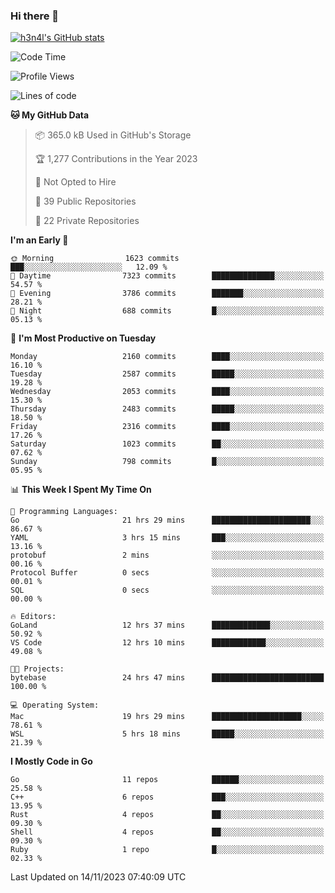 ### Hi there 👋

[![h3n4l's GitHub stats](https://github-readme-stats.vercel.app/api?username=h3n4l&count_private=true&show_icons=true&theme=radical)](https://github.com/h3n4l/github-readme-stats)

<!--START_SECTION:waka-->
![Code Time](http://img.shields.io/badge/Code%20Time-1%2C704%20hrs%2020%20mins-blue)

![Profile Views](http://img.shields.io/badge/Profile%20Views-0-blue)

![Lines of code](https://img.shields.io/badge/From%20Hello%20World%20I%27ve%20Written-3.6%20million%20lines%20of%20code-blue)

**🐱 My GitHub Data** 

> 📦 365.0 kB Used in GitHub's Storage 
 > 
> 🏆 1,277 Contributions in the Year 2023
 > 
> 🚫 Not Opted to Hire
 > 
> 📜 39 Public Repositories 
 > 
> 🔑 22 Private Repositories 
 > 
**I'm an Early 🐤** 

```text
🌞 Morning                1623 commits        ███░░░░░░░░░░░░░░░░░░░░░░   12.09 % 
🌆 Daytime                7323 commits        ██████████████░░░░░░░░░░░   54.57 % 
🌃 Evening                3786 commits        ███████░░░░░░░░░░░░░░░░░░   28.21 % 
🌙 Night                  688 commits         █░░░░░░░░░░░░░░░░░░░░░░░░   05.13 % 
```
📅 **I'm Most Productive on Tuesday** 

```text
Monday                   2160 commits        ████░░░░░░░░░░░░░░░░░░░░░   16.10 % 
Tuesday                  2587 commits        █████░░░░░░░░░░░░░░░░░░░░   19.28 % 
Wednesday                2053 commits        ████░░░░░░░░░░░░░░░░░░░░░   15.30 % 
Thursday                 2483 commits        █████░░░░░░░░░░░░░░░░░░░░   18.50 % 
Friday                   2316 commits        ████░░░░░░░░░░░░░░░░░░░░░   17.26 % 
Saturday                 1023 commits        ██░░░░░░░░░░░░░░░░░░░░░░░   07.62 % 
Sunday                   798 commits         █░░░░░░░░░░░░░░░░░░░░░░░░   05.95 % 
```


📊 **This Week I Spent My Time On** 

```text
💬 Programming Languages: 
Go                       21 hrs 29 mins      ██████████████████████░░░   86.67 % 
YAML                     3 hrs 15 mins       ███░░░░░░░░░░░░░░░░░░░░░░   13.16 % 
protobuf                 2 mins              ░░░░░░░░░░░░░░░░░░░░░░░░░   00.16 % 
Protocol Buffer          0 secs              ░░░░░░░░░░░░░░░░░░░░░░░░░   00.01 % 
SQL                      0 secs              ░░░░░░░░░░░░░░░░░░░░░░░░░   00.00 % 

🔥 Editors: 
GoLand                   12 hrs 37 mins      █████████████░░░░░░░░░░░░   50.92 % 
VS Code                  12 hrs 10 mins      ████████████░░░░░░░░░░░░░   49.08 % 

🐱‍💻 Projects: 
bytebase                 24 hrs 47 mins      █████████████████████████   100.00 % 

💻 Operating System: 
Mac                      19 hrs 29 mins      ████████████████████░░░░░   78.61 % 
WSL                      5 hrs 18 mins       █████░░░░░░░░░░░░░░░░░░░░   21.39 % 
```

**I Mostly Code in Go** 

```text
Go                       11 repos            ██████░░░░░░░░░░░░░░░░░░░   25.58 % 
C++                      6 repos             ███░░░░░░░░░░░░░░░░░░░░░░   13.95 % 
Rust                     4 repos             ██░░░░░░░░░░░░░░░░░░░░░░░   09.30 % 
Shell                    4 repos             ██░░░░░░░░░░░░░░░░░░░░░░░   09.30 % 
Ruby                     1 repo              █░░░░░░░░░░░░░░░░░░░░░░░░   02.33 % 
```




 Last Updated on 14/11/2023 07:40:09 UTC
<!--END_SECTION:waka-->

